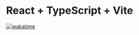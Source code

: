 # React + TypeScript + Vite
[![wakatime](https://wakatime.com/badge/github/kkk-petrov/cloudst-client.svg)](https://wakatime.com/badge/github/kkk-petrov/cloudst-client)
